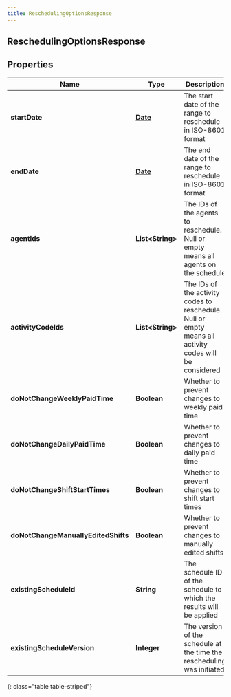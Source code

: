 ```yaml
---
title: ReschedulingOptionsResponse
---
```

## ReschedulingOptionsResponse


## Properties

| Name | Type | Description | Notes |
| ------------ | ------------- | ------------- | ------------- |
| **startDate** | [**Date**](Date.html) | The start date of the range to reschedule in ISO-8601 format |  |
| **endDate** | [**Date**](Date.html) | The end date of the range to reschedule in ISO-8601 format |  |
| **agentIds** | **List&lt;String&gt;** | The IDs of the agents to reschedule.  Null or empty means all agents on the schedule |  [optional] |
| **activityCodeIds** | **List&lt;String&gt;** | The IDs of the activity codes to reschedule. Null or empty means all activity codes will be considered |  [optional] |
| **doNotChangeWeeklyPaidTime** | **Boolean** | Whether to prevent changes to weekly paid time |  |
| **doNotChangeDailyPaidTime** | **Boolean** | Whether to prevent changes to daily paid time |  |
| **doNotChangeShiftStartTimes** | **Boolean** | Whether to prevent changes to shift start times |  |
| **doNotChangeManuallyEditedShifts** | **Boolean** | Whether to prevent changes to manually edited shifts |  |
| **existingScheduleId** | **String** | The schedule ID of the schedule to which the results will be applied |  [optional] |
| **existingScheduleVersion** | **Integer** | The version of the schedule at the time the rescheduling was initiated |  [optional] |
{: class="table table-striped"}



